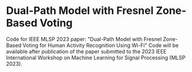 # Dual-Path Model with Fresnel Zone-Based Voting
Code for IEEE MLSP 2023 paper: "Dual-Path Model with Fresnel Zone-Based Voting for Human Activity Recognition Using Wi-Fi"
Code will be available after publication of the paper submitted to the 2023 IEEE International Workshop on Machine Learning for Signal Processing (MLSP 2023).

